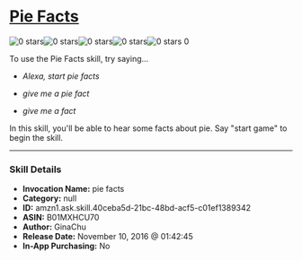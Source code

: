 # [Pie Facts](http://alexa.amazon.com/#skills/amzn1.ask.skill.40ceba5d-21bc-48bd-acf5-c01ef1389342)
![0 stars](../../images/ic_star_border_black_18dp_1x.png)![0 stars](../../images/ic_star_border_black_18dp_1x.png)![0 stars](../../images/ic_star_border_black_18dp_1x.png)![0 stars](../../images/ic_star_border_black_18dp_1x.png)![0 stars](../../images/ic_star_border_black_18dp_1x.png) 0

To use the Pie Facts skill, try saying...

* *Alexa, start pie facts*

* *give me a pie fact*

* *give me a fact*

In this skill, you'll be able to hear some facts about pie. Say "start game" to begin the skill.

***

### Skill Details

* **Invocation Name:** pie facts
* **Category:** null
* **ID:** amzn1.ask.skill.40ceba5d-21bc-48bd-acf5-c01ef1389342
* **ASIN:** B01MXHCU70
* **Author:** GinaChu
* **Release Date:** November 10, 2016 @ 01:42:45
* **In-App Purchasing:** No
